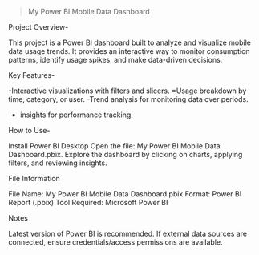 >My Power BI Mobile Data Dashboard

Project Overview-

This project is a Power BI dashboard built to analyze and visualize mobile data usage trends. It provides an interactive way to monitor consumption patterns, identify usage spikes, and make data-driven decisions.

Key Features-

-Interactive visualizations with filters and slicers.
=Usage breakdown by time, category, or user.
-Trend analysis for monitoring data over periods.
- insights for performance tracking.

How to Use-

Install Power BI Desktop
Open the file: My Power BI Mobile Data Dashboard.pbix.
Explore the dashboard by clicking on charts, applying filters, and reviewing insights.

File Information

File Name: My Power BI Mobile Data Dashboard.pbix
Format: Power BI Report (.pbix)
Tool Required: Microsoft Power BI

Notes

Latest version of Power BI is recommended.
If external data sources are connected, ensure credentials/access permissions are available.
